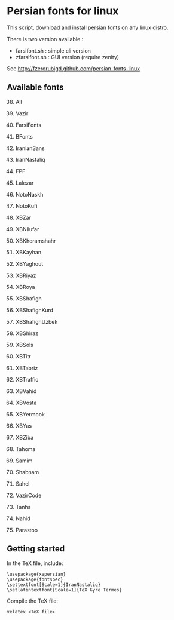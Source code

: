 Persian fonts for linux
=======================

This script, download and install persian fonts on any linux distro.

There is two version available :

   - farsifont.sh : simple cli version
   - zfarsifont.sh : GUI version (require zenity)

See http://fzerorubigd.github.com/persian-fonts-linux

## Available fonts

38) All

1) Vazir
2) FarsiFonts
3) BFonts
4) IranianSans
5) IranNastaliq
6) FPF
7) Lalezar
8) NotoNaskh
9) NotoKufi
10) XBZar
11) XBNilufar
12) XBKhoramshahr
13) XBKayhan
14) XBYaghout
15) XBRiyaz
16) XBRoya
17) XBShafigh
18) XBShafighKurd
19) XBShafighUzbek
20) XBShiraz
21) XBSols
22) XBTitr
23) XBTabriz
24) XBTraffic
25) XBVahid
26) XBVosta
27) XBYermook
28) XBYas
29) XBZiba
30) Tahoma
31) Samim
32) Shabnam
33) Sahel
34) VazirCode
35) Tanha
36) Nahid
37) Parastoo

## Getting started

In the TeX file, include:

```
\usepackage{xepersian}
\usepackage{fontspec}
\settextfont[Scale=1]{IranNastaliq}
\setlatintextfont[Scale=1]{TeX Gyre Termes}
```

Compile the TeX file:

```
xelatex <TeX file>
```
